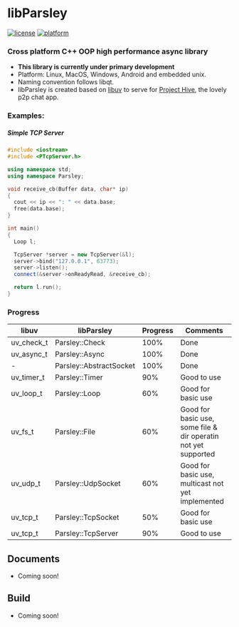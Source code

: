 # libParsley
[![license](https://img.shields.io/github/license/ultrasilicon/libParsley.svg)](https://github.com/ultrasilicon/libParsley/blob/master/LICENSE)
[![platform](https://img.shields.io/badge/Platform-desktop%20%7C%20mobile-ff69b4.svg?style=flat)](http://doc.qt.io/qt-5/supported-platforms.html)

### Cross platform C++ OOP high performance async library  
* **This library is currently under primary development**
* Platform: Linux, MacOS, Windows, Android and embedded unix.
* Naming convention follows libqt.
* libParsley is created based on [libuv](https://github.com/libuv/libuv) to serve for [Project Hive](https://github.com/HiveChat/Hive-desktop), the lovely p2p chat app.
### Examples:

##### Simple TCP Server

```c++
#include <iostream>
#include <PTcpServer.h>

using namespace std;
using namespace Parsley;

void receive_cb(Buffer data, char* ip)
{
  cout << ip << ": " << data.base;
  free(data.base);
}

int main()
{
  Loop l;

  TcpServer *server = new TcpServer(&l);
  server->bind("127.0.0.1", 63773);
  server->listen();
  connect(&server->onReadyRead, &receive_cb);

  return l.run();
}
```



### Progress

libuv | libParsley | Progress | Comments
------- | ------- | ------- | ------- 
uv_check_t | Parsley::Check | 100% | Done 
uv_async_t | Parsley::Async | 100% | Done 
\- | Parsley::AbstractSocket | 100% |Done
uv_timer_t | Parsley::Timer | 90% | Good to use
uv_loop_t | Parsley::Loop | 60% | Good for basic use 
uv_fs_t | Parsley::File | 60% | Good for basic use, some file & dir operatin not yet supported 
uv_udp_t | Parsley::UdpSocket | 60% | Good for basic use, multicast not yet implemented 
uv_tcp_t | Parsley::TcpSocket | 50% |Good for basic use
uv_tcp_t | Parsley::TcpServer | 90% |Good to use



## Documents
* Coming soon!

## Build
* Coming soon!


